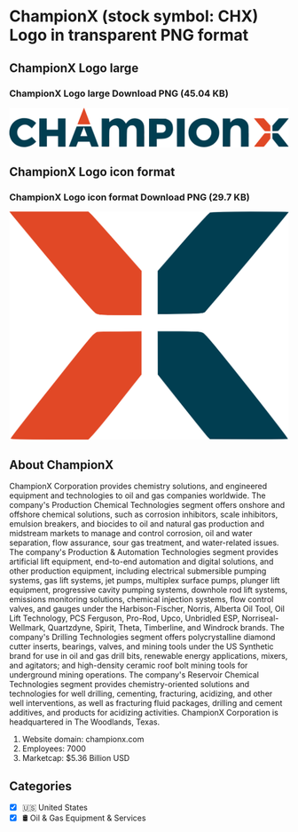 # ChampionX (stock symbol: CHX) Logo in transparent PNG format

## ChampionX Logo large

### ChampionX Logo large Download PNG (45.04 KB)

![ChampionX Logo large Download PNG (45.04 KB)](/img/orig/CHX_BIG-bf84b563.png)

## ChampionX Logo icon format

### ChampionX Logo icon format Download PNG (29.7 KB)

![ChampionX Logo icon format Download PNG (29.7 KB)](/img/orig/CHX-e66058f2.png)

## About ChampionX

ChampionX Corporation provides chemistry solutions, and engineered equipment and technologies to oil and gas companies worldwide. The company's Production Chemical Technologies segment offers onshore and offshore chemical solutions, such as corrosion inhibitors, scale inhibitors, emulsion breakers, and biocides to oil and natural gas production and midstream markets to manage and control corrosion, oil and water separation, flow assurance, sour gas treatment, and water-related issues. The company's Production & Automation Technologies segment provides artificial lift equipment, end-to-end automation and digital solutions, and other production equipment, including electrical submersible pumping systems, gas lift systems, jet pumps, multiplex surface pumps, plunger lift equipment, progressive cavity pumping systems, downhole rod lift systems, emissions monitoring solutions, chemical injection systems, flow control valves, and gauges under the Harbison-Fischer, Norris, Alberta Oil Tool, Oil Lift Technology, PCS Ferguson, Pro-Rod, Upco, Unbridled ESP, Norriseal-Wellmark, Quartzdyne, Spirit, Theta, Timberline, and Windrock brands. The company's Drilling Technologies segment offers polycrystalline diamond cutter inserts, bearings, valves, and mining tools under the US Synthetic brand for use in oil and gas drill bits, renewable energy applications, mixers, and agitators; and high-density ceramic roof bolt mining tools for underground mining operations. The company's Reservoir Chemical Technologies segment provides chemistry-oriented solutions and technologies for well drilling, cementing, fracturing, acidizing, and other well interventions, as well as fracturing fluid packages, drilling and cement additives, and products for acidizing activities. ChampionX Corporation is headquartered in The Woodlands, Texas.

1. Website domain: championx.com
2. Employees: 7000
3. Marketcap: $5.36 Billion USD


## Categories
- [x] 🇺🇸 United States
- [x] 🛢️ Oil & Gas Equipment & Services

